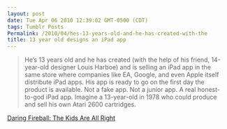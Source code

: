 ```yaml
---
layout: post
date: Tue Apr 06 2010 12:39:02 GMT-0500 (CDT)
tags: Tumblr Posts
Permalink: /2010/04/hes-13-years-old-and-he-has-created-with-the
title: 13 year old designs an iPad app
---
```


> He’s 13 years old and he has created (with the help of his friend, 14-year-old designer Louis Harboe) and is selling an iPad app in the same store where companies like EA, Google, and even Apple itself distribute iPad apps. His app is ready to go on the first day the product is available. Not a fake app. Not a junior app. A real honest-to-god iPad app. Imagine a 13-year-old in 1978 who could produce and sell his own Atari 2600 cartridges.

[Daring Fireball: The Kids Are All Right](http://daringfireball.net/2010/04/kids_are_all_right)
